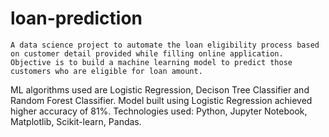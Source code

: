 # loan-prediction

	A data science project to automate the loan eligibility process based on customer detail provided while filling online application.
	Objective is to build a machine learning model to predict those customers who are eligible for loan amount.
  ML algorithms used are Logistic Regression, Decison Tree Classifier and Random Forest Classifier.
  Model built using Logistic Regression achieved higher accuracy of 81%.
  Technologies used: Python, Jupyter Notebook, Matplotlib, Scikit-learn, Pandas.
